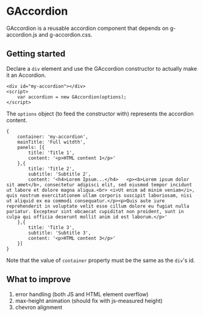 # GAccordion

GAccordion is a reusable accordion component that depends on g-accordion.js and g-accordion.css.

## Getting started

Declare a `div` element and use the GAccordion constructor to actually make it an Accordion.

    
    <div id="my-accordion"></div>
    <script>
        var accordion = new GAccordion(options);
    </script>

The `options` object (to feed the constructor with) represents the accordion content.

    {
        container: 'my-accordion',
        mainTitle: 'Full witdth',
        panels: [{
            title: 'Title 1',
            content: '<p>HTML content 1</p>'
        },{
            title: 'Title 2',
            subtitle: 'Subtitle 2',
            content: '<h4>Lorem Ipsum...</h4>   <p><b>Lorem ipsum dolor sit amet</b>, consectetur adipisci elit, sed eiusmod tempor incidunt ut labore et dolore magna aliqua.<br> <i>Ut enim ad minim veniam</i>, quis nostrum exercitationem ullam corporis suscipit laboriosam, nisi ut aliquid ex ea commodi consequatur.</p><p>Quis aute iure reprehenderit in voluptate velit esse cillum dolore eu fugiat nulla pariatur. Excepteur sint obcaecat cupiditat non proident, sunt in culpa qui officia deserunt mollit anim id est laborum.</p>'
        },{
            title: 'Title 3',
            subtitle: 'Subtitle 3',
            content: '<p>HTML content 3</p>'
        }]
    }

Note that the value of `container` property must be the same as the `div`'s id.

## What to improve

1. error handling (both JS and HTML element overflow)
2. max-height animation (should fix with js-measured height)
3. chevron alignment